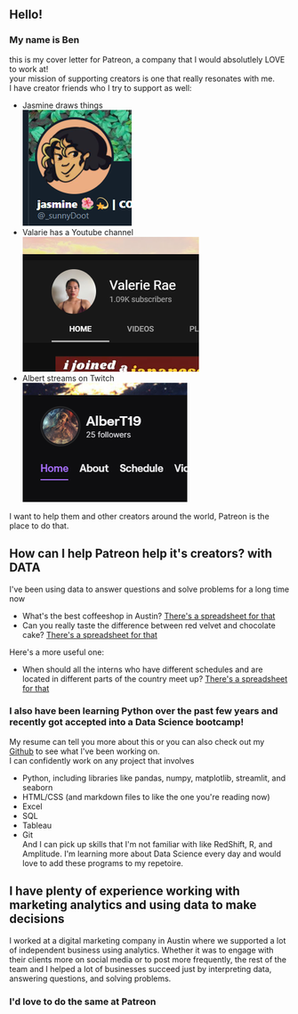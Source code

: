 ## Hello!

### My name is Ben  
this is my cover letter for Patreon, a company that I would absolutlely LOVE to work at!    
your mission of supporting creators is one that really resonates with me.    
I have creator friends who I try to support as well:    
- Jasmine draws things  
![Jasmine draws things](/images/Jas_pic.PNG)  
- Valarie has a Youtube channel  
![Valarie has a Youtube channel](/images/Val_pic.PNG)  
- Albert streams on Twitch  
![Albert streams on Twitch](/images/Alb_pic.PNG)  
  
I want to help them and other creators around the world, Patreon is the place to do that.  

## How can I help Patreon help it's creators? with DATA   
I've been using data to answer questions and solve problems for a long time now  

- What's the best coffeeshop in Austin? [There's a spreadsheet for that](https://docs.google.com/spreadsheets/d/1ej90jWdd38xZb2M440tFu2RBhw0qJF92Jl6uLJeZU5A/edit?usp=sharing)
- Can you really taste the difference between red velvet and chocolate cake? [There's a spreadsheet for that](https://docs.google.com/spreadsheets/d/1-mqfiPSJpwAZFdIneJR1HSIZY6rC7ZfcZa_cJdHnmg0/edit?usp=sharing)

Here's a more useful one:  
- When should all the interns who have different schedules and are located in different parts of the country meet up? [There's a spreadsheet for that](https://docs.google.com/spreadsheets/d/1cYUTfm4D-B3j6mDdcGZA84LX3IJzBRVbM7zbRk5V8Xo/edit?usp=sharing)

### I also have been learning Python over the past few years and recently got accepted into a Data Science bootcamp! 
My resume can tell you more about this or you can also check out my [Github](https://github.com/Bench-amblee?tab=repositories) to see what I've been working on.  
I can confidently work on any project that involves
- Python, including libraries like pandas, numpy, matplotlib, streamlit, and seaborn
- HTML/CSS (and markdown files to like the one you're reading now)
- Excel
- SQL
- Tableau
- Git  
And I can pick up skills that I'm not familiar with like RedShift, R, and Amplitude. I'm learning more about Data Science every day and would love to add these programs to my repetoire.

## I have plenty of experience working with marketing analytics and using data to make decisions
I worked at a digital marketing company in Austin where we supported a lot of independent business using analytics.
Whether it was to engage with their clients more on social media or to post more frequently, the rest of the team and I helped a lot of businesses succeed just by interpreting data, answering questions, and solving problems. 
### I'd love to do the same at Patreon






